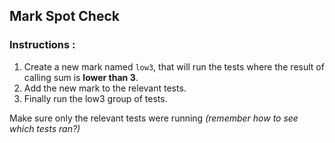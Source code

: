 
## Mark Spot Check
### Instructions :

1. Create a new mark named `low3`, that will run the tests where the result of calling sum is **lower than 3**.
2. Add the new mark to the relevant tests.
3. Finally run the low3 group of tests.


Make sure only the relevant tests were running *(remember how to see which tests ran?)*
